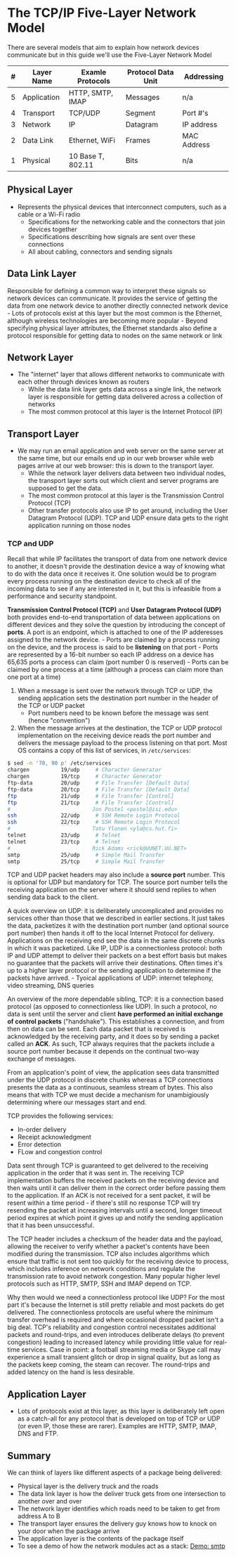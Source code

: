 # The TCP/IP Five-Layer Network Model

There are several models that aim to explain how network devices communicate but in this guide we'll use the Five-Layer Network Model

|#  | Layer Name | Examle Protocols   | Protocol Data Unit  | Addressing   |
|---|------------|------------|---------------------|--------------|
|5  |Application |HTTP, SMTP, IMAP|Messages|n/a|
|4  |Transport   |TCP/UDP|Segment|Port #'s|
|3  |Network     |IP|Datagram|IP address|
|2  |Data Link   |Ethernet, WiFi|Frames|MAC Address|
|1  |Physical    |10 Base T, 802.11|Bits|n/a|

## Physical Layer
- Represents the physical devices that interconnect computers, such as a cable or a Wi-Fi radio
    - Specifications for the networking cable and the connectors that join devices together
    - Specifications describing how signals are sent over these connections
    - All about cabling, connectors and sending signals

## Data Link Layer
Responsible for defining a common way to interpret these signals so network devices can communicate. It provides the service of getting the data from one network device to another directly connected network device
    - Lots of protocols exist at this layer but the most common is the Ethernet, although wireless technologies are becoming more popular
    - Beyond specifying physical layer attributes, the Ethernet standards also define a protocol responsible for getting data to nodes on the same network or link

## Network Layer
- The "internet" layer that allows different networks to communicate with each other through devices known as routers
    - While the data link layer gets data across a single link, the network layer is responsible for getting data delivered across a collection of networks
    - The most common protocol at this layer is the Internet Protocol (IP)

## Transport Layer
- We may run an email application and web server on the same server at the same time, but our emails end up in our web browser while web pages arrive at our web browser: this is down to the transport layer.
    - While the network layer delivers data between two individual nodes, the transport layer sorts out which client and server programs are supposed to get the data. 
    - The most common protocol at this layer is the Transmission Control Protocol (TCP)
    - Other transfer protocols also use IP to get around, including the User Datagram Protocol (UDP). TCP and UDP ensure data gets to the right application running on those nodes  

### TCP and UDP
Recall that while IP facilitates the transport of data from one network device to another, it doesn't provide the destination device a way of knowing what to do with the data once it receives it. One solution would be to program every process running on the destination device to check all of the incoming data to see if any are interested in it, but this is infeasible from a performance and security standpoint. 

**Transmission Control Protocol (TCP)** and **User Datagram Protocol (UDP)** both provides end-to-end transportation of data between applications on different devices and they solve the question by introducing the concept of **ports**. A port is an endpoint, which is attached to one of the IP adderesses assigned to the network device. 
    - Ports are claimed by a process running on the device, and the process is said to be **listening** on that port
    - Ports are represented by a 16-bit number so each IP address on a device has 65,635 ports a process can claim (port number 0 is reserved)
    - Ports can be claimed by one process at a time (although a process can claim more than one port at a time)

1. When a message is sent over the network through TCP or UDP, the sending application sets the destination port number in the header of the TCP or UDP packet
    - Port numbers need to be known before the message was sent (hence "convention")
2. When the message arrives at the destination, the TCP or UDP protocol implementation on the receiving device reads the port number and delivers the message payload to the process listening on that port. Most OS contains a copy of this list of services, in `/etc/services`:

```bash
$ sed -n '70, 90 p' /etc/services
chargen          19/udp     # Character Generator
chargen          19/tcp     # Character Generator
ftp-data         20/udp     # File Transfer [Default Data]
ftp-data         20/tcp     # File Transfer [Default Data]
ftp              21/udp     # File Transfer [Control]
ftp              21/tcp     # File Transfer [Control]
#                          Jon Postel <postel@isi.edu>
ssh              22/udp     # SSH Remote Login Protocol
ssh              22/tcp     # SSH Remote Login Protocol
#                          Tatu Ylonen <ylo@cs.hut.fi>
telnet           23/udp     # Telnet
telnet           23/tcp     # Telnet
#                          Rick Adams <rick@UUNET.UU.NET>
smtp             25/udp     # Simple Mail Transfer
smtp             25/tcp     # Simple Mail Transfer
```

TCP and UDP packet headers may also include a **source port** number. This is optional for UDP but mandatory for TCP. The source port number tells the receiving application on the server where it should send replies to when sending data back to the client.

A quick overview on UDP: it is deliberately uncomplicated and provides no services other than those that we described in earlier sections. It just takes the data, packetizes it with the destination port number (and optional source port number) then hands it off to the local Internet Protocol for delivery. Applications on the receiving end see the data in the same discrete chunks in which it was packetized. Like IP, UDP is a connectionless protocol: both IP and UDP attempt to deliver their packets on a best effort basis but makes no guarantee that the packets will arrive their destinations. Often times it's up to a higher layer protocol or the sending application to determine if the packets have arrived. 
    - Tyoical applications of UDP: internet telephony, video streaming, DNS queries

An overview of the more dependable sibling, TCP: it is a connection based protocol (as opposed to connectionless like UDP). In such a protocol, no data is sent until the server and client **have performed an initial exchange of control packets** ("handshake"). This establishes a connection, and from then on data can be sent. Each data packet that is received is acknowledged by the receiving party, and it does so by sending a packet called an **ACK**. As such, TCP always requires that the packets include a source port number because it depends on the continual two-way exchange of messages.

From an application's point of view, the application sees data transmitted under the UDP protocol in discrete chunks whereas a TCP connections presents the data as a continuous, seamless stream of bytes. This also means that with TCP we must decide a mechanism for unambigiously determining where our messages start and end.

TCP provides the following services:
- In-order delivery
- Receipt acknowledgment 
- Error detection
- FLow and congestion control

Data sent through TCP is guaranteed to get delivered to the receiving application in the order that it was sent in. The receiving TCP implementation buffers the received packets on the receiving device and then waits until it can deliver them in the correct order before passing them to the application. If an ACK is not received for a sent packet, it will be resent within a time period - if there's still no response TCP will try resending the packet at increasing intervals until a second, longer timeout period expires at which point it gives up and notify the sending application that it has been unsuccessful. 

The TCP header includes a checksum of the header data and the payload, allowing the receiver to verify whether a packet's contents have been modified during the transmission. TCP also includes algorithms which ensure that traffic is not sent too quickly for the receiving device to process, which includes inference on network conditions and regulate the transmission rate to avoid network congestion. Many popular higher level protocols such as HTTP, SMTP, SSH and IMAP depend on TCP.

Why then would we need a connectionless protocol like UDP? For the most part it's because  the Internet is still pretty reliable and most packets do get delivered. The connectionless protocols are useful where the minimum transfer overhead is required and where occasional dropped packet isn't a big deal. TCP's reliability and congestion control necessitates additional packets and round-trips, and even introduces deliberate delays (to prevent congestion) leading to increased latency while providing little value for real-time services. Case in point: a football streaming media or Skype call may experience a small transient glitch or drop in signal quality, but as long as the packets keep coming, the steam can recover. The round-trips and added latency on the hand is less desirable.  

## Application Layer
- Lots of protocols exist at this layer, as this layer is deliberately left open as a catch-all for any protocol that is developed on top of TCP or UDP (or even IP, those these are rarer). Examples are HTTP, SMTP, IMAP, DNS and FTP.

## Summary
We can think of layers like different aspects of a package being delivered:
- Physical layer is the delivery truck and the roads
- The data link layer is how the deliver truck gets from one intersection to another over and over
- The network layer identifies which roads need to be taken to get from address A to B
- The transport layer ensures the delivery guy knows how to knock on your door when the package arrive
- The application layer is the contents of the package itself
- To see a demo of how the network modules act as a stack: [Demo: smtp](smtp.md)

